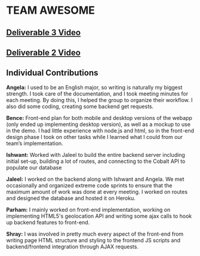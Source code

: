 # TEAM AWESOME

## [Deliverable 3 Video](https://www.youtube.com/watch?v=IeXBkIrlurg)
## [Deliverable 2 Video](https://www.youtube.com/watch?v=dCPwDSkWu0s)

## Individual Contributions

**Angela:** I used to be an English major, so writing is naturally my biggest strength. I took care of the documentation, and I took meeting minutes for each meeting. By doing this, I helped the group to organize their workflow. I also did some coding, creating some backend get requests.

**Bence:** Front-end plan for both mobile and desktop versions of the webapp (only ended up implementing desktop version), as well as a mockup to use in the demo. I had little experience with node.js and html, so in the front-end design phase I took on other tasks while I learned what I could from our team’s implementation.

**Ishwant:** Worked with Jaleel to build the entire backend server including initial set-up, building a lot of routes, and connecting to the Cobalt API to populate our database

**Jaleel:** I worked on the backend along with Ishwant and Angela. We met occasionally and 
organized extreme code sprints to ensure that the maximum amount of work was done 
at every meeting. I worked on routes and designed the database and hosted it on Heroku.

**Parham:** I mainly worked on front-end implementation, working on implementing HTML5's geolocation API and writing some ajax calls to hook up backend features to front-end.

**Shray:** I was involved in pretty much every aspect of the front-end from writing page HTML structure and styling to the frontend JS scripts and backend/frontend integration through AJAX requests.
